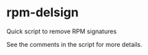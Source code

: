 rpm-delsign
===========

Quick script to remove RPM signatures

See the comments in the script for more details.
